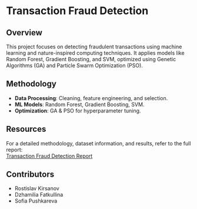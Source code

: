 # Transaction Fraud Detection

## Overview
This project focuses on detecting fraudulent transactions using machine learning and nature-inspired computing techniques. It applies models like Random Forest, Gradient Boosting, and SVM, optimized using Genetic Algorithms (GA) and Particle Swarm Optimization (PSO).

## Methodology
- **Data Processing**: Cleaning, feature engineering, and selection.
- **ML Models**: Random Forest, Gradient Boosting, SVM.
- **Optimization**: GA & PSO for hyperparameter tuning.

## Resources
For a detailed methodology, dataset information, and results, refer to the full report:  
[Transaction Fraud Detection Report](Transaction%20Fraud%20Detection.pdf)

## Contributors
- Rostislav Kirsanov  
- Dzhamilia Fatkullina  
- Sofia Pushkareva  

